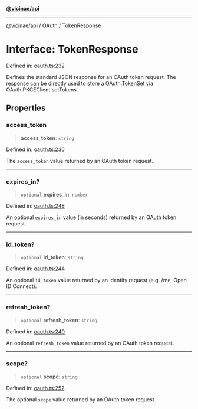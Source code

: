 [**@vicinae/api**](../../../../README.md)

***

[@vicinae/api](../../../../README.md) / [OAuth](../README.md) / TokenResponse

# Interface: TokenResponse

Defined in: [oauth.ts:232](https://github.com/vicinaehq/vicinae/blob/c742d5fc509336339909dd669955b863f086bf4e/api/src/api/oauth.ts#L232)

Defines the standard JSON response for an OAuth token request.
The response can be directly used to store a [OAuth.TokenSet](../../../../variables/OAuth.md#tokenset) via OAuth.PKCEClient.setTokens.

## Properties

### access\_token

> **access\_token**: `string`

Defined in: [oauth.ts:236](https://github.com/vicinaehq/vicinae/blob/c742d5fc509336339909dd669955b863f086bf4e/api/src/api/oauth.ts#L236)

The `access_token` value returned by an OAuth token request.

***

### expires\_in?

> `optional` **expires\_in**: `number`

Defined in: [oauth.ts:248](https://github.com/vicinaehq/vicinae/blob/c742d5fc509336339909dd669955b863f086bf4e/api/src/api/oauth.ts#L248)

An optional `expires_in` value (in seconds) returned by an OAuth token request.

***

### id\_token?

> `optional` **id\_token**: `string`

Defined in: [oauth.ts:244](https://github.com/vicinaehq/vicinae/blob/c742d5fc509336339909dd669955b863f086bf4e/api/src/api/oauth.ts#L244)

An optional `id_token` value returned by an identity request (e.g. /me, Open ID Connect).

***

### refresh\_token?

> `optional` **refresh\_token**: `string`

Defined in: [oauth.ts:240](https://github.com/vicinaehq/vicinae/blob/c742d5fc509336339909dd669955b863f086bf4e/api/src/api/oauth.ts#L240)

An optional `refresh_token` value returned by an OAuth token request.

***

### scope?

> `optional` **scope**: `string`

Defined in: [oauth.ts:252](https://github.com/vicinaehq/vicinae/blob/c742d5fc509336339909dd669955b863f086bf4e/api/src/api/oauth.ts#L252)

The optional `scope` value returned by an OAuth token request.
